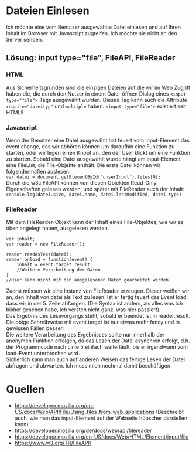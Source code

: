 # Dateien Einlesen
Ich möchte eine vom Benutzer ausgewählte Datei einlesen und auf Ihren Inhalt im Browser mit Javascript zugreifen. Ich möchte sie nicht an den Server senden.

## Lösung: input type="file", FileAPI, FileReader
### HTML
Aus Sicherheitsgründen sind die einzigen Dateien auf die wir im Web Zugriff haben die, die durch den Nutzer in einem Datei-öffnen Dialog eines `<input type="file">`-Tags ausgewählt wurden. Dieses Tag kann auch die Attribute `require="dateityp"` und `multiple` haben. `<input type="file">` existiert seit HTML5.

### Javascript
Wenn der Benutzer eine Datei ausgewählt hat feuert vom input-Element das event change, das wir abhören können um daraufhin eine Funktion zu starten, oder wir legen einen Knopf an, den der User klickt um eine Funktion zu starten.
Sobald eine Datei ausgewählt wurde hängt am input-Element eine FileList, die File-Objekte enthält. Die erste Datei können wir folgendermaßen auslesen:  
`var datei = document.getElementById('unserInput').files[0];`  
Durch die w3c FileAPI können von diesen Objekten Read-Only Eigenschaften gelesen werden, und später mit FileReader auch der Inhalt:  
`console.log(datei.size, datei.name, datei.lastModified, datei.type)`

### FileReader
Mit dem FileReader-Objekt kann der Inhalt eines File-Objektes, wie wir es oben angelegt haben, ausgelesen werden.
```
var inhalt;
var reader = new FileReader();

reader.readAsText(datei);
reader.onload = function(event) {
	inhalt = event.target.result;
	//Weitere Verarbeitung der Daten
}
//Hier kann nicht mit den ausgelesenen Daten gearbeitet werden.
```
Zuerst müssen wir eine Instanz von FileReader erzeugen. Dieser weißen wir an, den Inhalt von datei als Text zu lesen. Ist er fertig feuert das Event load, dass wir in der 5. Zeile abfangen. (Die Syntax ist anders, als alles was ich bisher gesehen habe, ich versteh nicht ganz, was hier passiert).  
Das Ergebnis des Lesevorgangs steht, sobald er beendet ist in reader.result. Die obige Schreibweise mit event.target ist nur etwas mehr fancy und in gewissen Fällen besser.  
Die weitere Verarbeitung des Ergebnisses sollte nur innerhalb der anonymen Funktion erfolgen, da das Lesen der Datei asynchron erfolgt, d.h. der Programmcode nach Linie 5 einfach weiterläuft, bis er irgendwann vom load-Event unterbrochen wird.  
Sicherlich kann man auch auf anderen Weisen das fertige Lesen der Datei abfragen und abwarten. Ich muss mich nochmal damit beschäftigen.

# Quellen
- https://developer.mozilla.org/en-US/docs/Web/API/File/Using_files_from_web_applications (Beschreibt auch, wie man das input-Element auf der Webseite hübscher darstellen kann)
- https://developer.mozilla.org/de/docs/web/api/filereader
- https://developer.mozilla.org/en-US/docs/Web/HTML/Element/input/file
- https://www.w3.org/TR/FileAPI/
